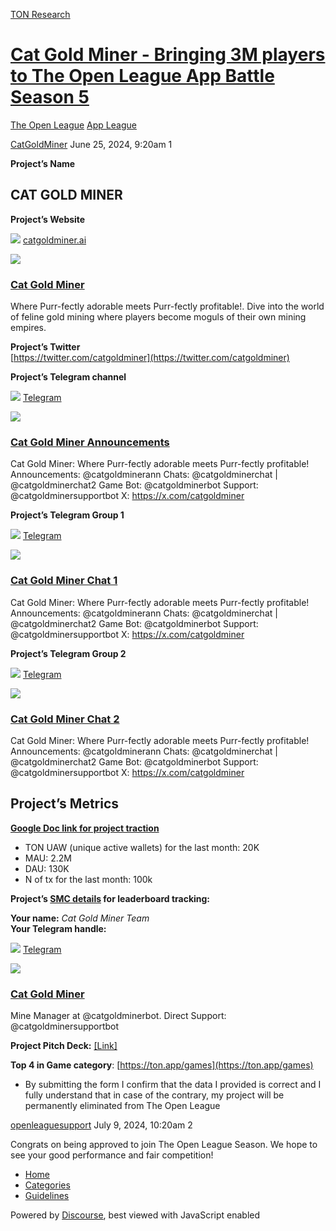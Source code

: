 [TON Research](/)

# [Cat Gold Miner - Bringing 3M players to The Open League App Battle Season 5](/t/cat-gold-miner-bringing-3m-players-to-the-open-league-app-battle-season-5/25917)

[The Open League](/c/the-open-league/app-leaderboard/58)  [App League](/c/the-open-league/app-leaderboard/58) 

    

[CatGoldMiner](https://tonresear.ch/u/CatGoldMiner)  June 25, 2024, 9:20am  1

**Project’s Name**

## [](#cat-gold-miner-1)CAT GOLD MINER

**Project’s Website**

![](https://tonresear.ch/uploads/default/original/2X/6/67e892122363e7b5066d48599e2e75a0d095c8f6.png) [catgoldminer.ai](https://www.catgoldminer.ai/)

![](https://www.catgoldminer.ai/assets/logo-hug-e86d85eb.svg)

### [Cat Gold Miner](https://www.catgoldminer.ai/)

Where Purr-fectly adorable meets Purr-fectly profitable!. Dive into the world of feline gold mining where players become moguls of their own mining empires.

**Project’s Twitter**  
[https://twitter.com/catgoldminer](https://twitter.com/catgoldminer)

**Project’s Telegram channel**

![](https://telegram.org/img/website_icon.svg?4) [Telegram](https://t.me/catgoldminerann)

![](https://tonresear.ch/uploads/default/original/2X/a/aaa389fe3b02ee43ab3a0eb549dc96ee6607eea0.jpeg)

### [Cat Gold Miner Announcements](https://t.me/catgoldminerann)

Cat Gold Miner: Where Purr-fectly adorable meets Purr-fectly profitable! Announcements: @catgoldminerann Chats: @catgoldminerchat | @catgoldminerchat2 Game Bot: @catgoldminerbot Support: @catgoldminersupportbot X: https://x.com/catgoldminer

**Project’s Telegram Group 1**

![](https://telegram.org/img/website_icon.svg?4) [Telegram](https://t.me/catgoldminerchat)

![](https://tonresear.ch/uploads/default/original/2X/f/f1bef7009b61aed7770d15ad45a246cb59611f09.jpeg)

### [Cat Gold Miner Chat 1](https://t.me/catgoldminerchat)

Cat Gold Miner: Where Purr-fectly adorable meets Purr-fectly profitable! Announcements: @catgoldminerann Chats: @catgoldminerchat | @catgoldminerchat2 Game Bot: @catgoldminerbot Support: @catgoldminersupportbot X: https://x.com/catgoldminer

**Project’s Telegram Group 2**

![](https://telegram.org/img/website_icon.svg?4) [Telegram](https://t.me/catgoldminerchat2)

![](https://tonresear.ch/uploads/default/original/2X/8/87fb64c0fdab643634593a135bfe5b88bdb348ad.jpeg)

### [Cat Gold Miner Chat 2](https://t.me/catgoldminerchat2)

Cat Gold Miner: Where Purr-fectly adorable meets Purr-fectly profitable! Announcements: @catgoldminerann Chats: @catgoldminerchat | @catgoldminerchat2 Game Bot: @catgoldminerbot Support: @catgoldminersupportbot X: https://x.com/catgoldminer

## [](#projects-metrics-2)Project’s Metrics

**[Google Doc link for project traction](https://docs.google.com/spreadsheets/d/1YdUiMp5Rge7i3MKpJQtRLi4BLXct9TXWfor9UnXcAhs/edit#gid=0)**

*   TON UAW (unique active wallets) for the last month: 20K
*   MAU: 2.2M
*   DAU: 130K
*   N of tx for the last month: 100k

**Project’s [SMC details](https://docs.google.com/document/d/1qbYP8O_KTXyOZJy4DDZogjIkiLkF6QtGJ7Xqui3q0Dw/edit?usp=sharing) for leaderboard tracking:**

**Your name:** _Cat Gold Miner Team_  
**Your Telegram handle:**

![](https://telegram.org/img/website_icon.svg?4) [Telegram](https://t.me/catgoldminer)

![](https://tonresear.ch/uploads/default/original/2X/f/ff0162ba3bfb4934b35f3a57969d53a54ee8923d.jpeg)

### [Cat Gold Miner](https://t.me/catgoldminer)

Mine Manager at @catgoldminerbot. Direct Support: @catgoldminersupportbot

**Project Pitch Deck:** [\[Link\]](https://docs.google.com/presentation/d/17hrgx6ZzEKnVOThgYoFHF_AAKgogBoShdznj6YE6uVY/edit?usp=sharing)

**Top 4 in Game category**: [https://ton.app/games](https://ton.app/games)

*   By submitting the form I confirm that the data I provided is correct and I fully understand that in case of the contrary, my project will be permanently eliminated from The Open League

 

[openleaguesupport](https://tonresear.ch/u/openleaguesupport) July 9, 2024, 10:20am  2

Congrats on being approved to join The Open League Season. We hope to see your good performance and fair competition!

 

*   [Home](/)
*   [Categories](/categories)
*   [Guidelines](/guidelines)

Powered by [Discourse](https://www.discourse.org), best viewed with JavaScript enabled